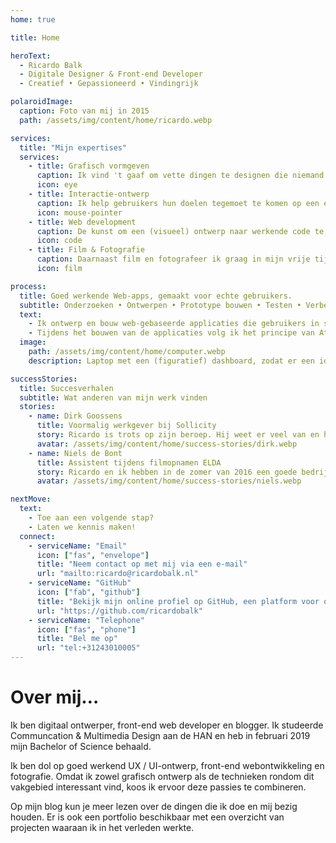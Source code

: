 ```yaml
---
home: true

title: Home

heroText:
  - Ricardo Balk
  - Digitale Designer & Front-end Developer
  - Creatief • Gepassioneerd • Vindingrijk

polaroidImage:
  caption: Foto van mij in 2015
  path: /assets/img/content/home/ricardo.webp

services:
  title: "Mijn expertises"
  services:
    - title: Grafisch vormgeven
      caption: Ik vind 't gaaf om vette dingen te designen die niemand ooit eerder heeft gezien.
      icon: eye
    - title: Interactie-ontwerp
      caption: Ik help gebruikers hun doelen tegemoet te komen op een elegante en effectieve manier.
      icon: mouse-pointer
    - title: Web development
      caption: De kunst om een (visueel) ontwerp naar werkende code te transformeren is helemaal mijn ding.
      icon: code
    - title: Film & Fotografie
      caption: Daarnaast film en fotografeer ik graag in mijn vrije tijd, en noem het dan ook mijn 'professionele hobby'.
      icon: film

process:
  title: Goed werkende Web-apps, gemaakt voor echte gebruikers.
  subtitle: Onderzoeken • Ontwerpen • Prototype bouwen • Testen • Verbeteren • Bouwen
  text:
    - Ik ontwerp en bouw web-gebaseerde applicaties die gebruikers in staat stelt om hun doelen te bereiken op een eenvoudige, effectieve en prettige manier. Tijdens het ontwerpproces hanteer ik de Design Thinking methode, waardoor de gebruikers nauw betrokken blijven gedurende het gehele ontwerpproces.
    - Tijdens het bouwen van de applicaties volg ik het principe van Atomic Design en gebruik ik de allerlaatste technieken op het gebied van webdevelopment, zoals Vue.js en React.
  image:
    path: /assets/img/content/home/computer.webp
    description: Laptop met een (figuratief) dashboard, zodat er een idee ontstaat wat voor soort webapplicaties tot de mogelijkheden behoren.

successStories:
  title: Succesverhalen
  subtitle: Wat anderen van mijn werk vinden
  stories:
    - name: Dirk Goossens
      title: Voormalig werkgever bij Sollicity
      story: Ricardo is trots op zijn beroep. Hij weet er veel van en heeft een grote ambitie om altijd meer te leren. Hij is vrolijk, sociaal en ik waardeerde zijn tijd bij Sollicity.
      avatar: /assets/img/content/home/success-stories/dirk.webp
    - name: Niels de Bont
      title: Assistent tijdens filmopnamen ELDA
      story: Ricardo en ik hebben in de zomer van 2016 een goede bedrijfsfilm gemaakt. Ricardo werkt op een gestructureerde manier, waardoor we vlot een goede film maakten. Het was een prettige samenwerking.
      avatar: /assets/img/content/home/success-stories/niels.webp

nextMove:
  text:
    - Toe aan een volgende stap?
    - Laten we kennis maken!
  connect:
    - serviceName: "Email"
      icon: ["fas", "envelope"]
      title: "Neem contact op met mij via een e-mail"
      url: "mailto:ricardo@ricardobalk.nl"
    - serviceName: "GitHub"
      icon: ["fab", "github"]
      title: "Bekijk mijn online profiel op GitHub, een platform voor open source softwareontwikkeling"
      url: "https://github.com/ricardobalk"
    - serviceName: "Telephone"
      icon: ["fas", "phone"]
      title: "Bel me op"
      url: "tel:+31243010005"
---
```


<h1>Over mij&hellip;</h1>
<p>Ik ben digitaal ontwerper, front-end web developer en blogger. Ik studeerde Communcation &amp; Multimedia Design aan de HAN en heb in februari 2019 mijn Bachelor of Science behaald.</p>
<p>Ik ben dol op goed werkend UX / UI-ontwerp, front-end webontwikkeling en fotografie. Omdat ik zowel grafisch ontwerp als de technieken rondom dit vakgebied interessant vind, koos ik ervoor deze passies te combineren.</p>
<p>Op mijn blog kun je meer lezen over de dingen die ik doe en mij bezig houden. Er is ook een portfolio beschikbaar met een overzicht van projecten waaraan ik in het verleden werkte.</p>
